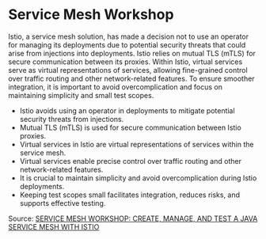 # Service Mesh Workshop

Istio, a service mesh solution, has made a decision not to use an operator for managing its deployments due to potential security threats that could arise from injections into deployments. Istio relies on mutual TLS (mTLS) for secure communication between its proxies. Within Istio, virtual services serve as virtual representations of services, allowing fine-grained control over traffic routing and other network-related features. To ensure smoother integration, it is important to avoid overcomplication and focus on maintaining simplicity and small test scopes.

- Istio avoids using an operator in deployments to mitigate potential security threats from injections.
- Mutual TLS (mTLS) is used for secure communication between Istio proxies.
- Virtual services in Istio are virtual representations of services within the service mesh.
- Virtual services enable precise control over traffic routing and other network-related features.
- It is crucial to maintain simplicity and avoid overcomplication during Istio deployments.
- Keeping test scopes small facilitates integration, reduces risks, and supports effective testing.

Source: [SERVICE MESH WORKSHOP: CREATE, MANAGE, AND TEST A JAVA SERVICE MESH WITH ISTIO](https://devopscon.io/microservices-software-architecture/service-mesh-workshop-create-manage-and-test-a-java-service-mesh-with-istio/)
